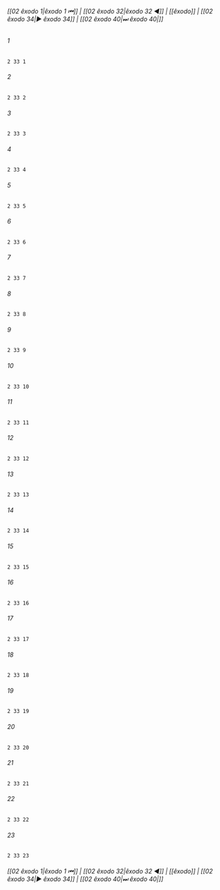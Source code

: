 
###### [[02 êxodo 1|êxodo 1 ⏮]] | [[02 êxodo 32|êxodo 32 ◀]] | [[êxodo]] | [[02 êxodo 34|▶ êxodo 34]] | [[02 êxodo 40|⏭ êxodo 40|]]

###### 1
``` verse
2 33 1 
```
###### 2
``` verse
2 33 2 
```
###### 3
``` verse
2 33 3 
```
###### 4
``` verse
2 33 4 
```
###### 5
``` verse
2 33 5 
```
###### 6
``` verse
2 33 6 
```
###### 7
``` verse
2 33 7 
```
###### 8
``` verse
2 33 8 
```
###### 9
``` verse
2 33 9 
```
###### 10
``` verse
2 33 10 
```
###### 11
``` verse
2 33 11 
```
###### 12
``` verse
2 33 12 
```
###### 13
``` verse
2 33 13 
```
###### 14
``` verse
2 33 14 
```
###### 15
``` verse
2 33 15 
```
###### 16
``` verse
2 33 16 
```
###### 17
``` verse
2 33 17 
```
###### 18
``` verse
2 33 18 
```
###### 19
``` verse
2 33 19 
```
###### 20
``` verse
2 33 20 
```
###### 21
``` verse
2 33 21 
```
###### 22
``` verse
2 33 22 
```
###### 23
``` verse
2 33 23 
```

###### [[02 êxodo 1|êxodo 1 ⏮]] | [[02 êxodo 32|êxodo 32 ◀]] | [[êxodo]] | [[02 êxodo 34|▶ êxodo 34]] | [[02 êxodo 40|⏭ êxodo 40|]]

